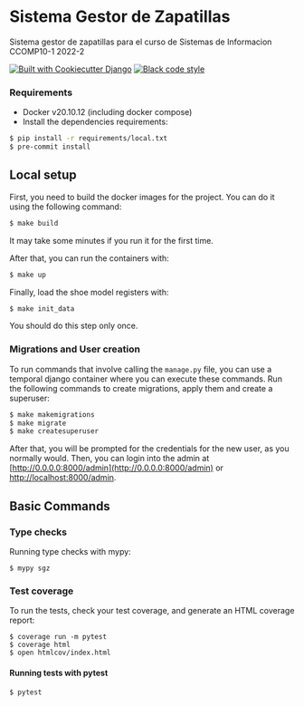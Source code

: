 # Sistema Gestor de Zapatillas

Sistema gestor de zapatillas para el curso de Sistemas de Informacion CCOMP10-1 2022-2

[![Built with Cookiecutter Django](https://img.shields.io/badge/built%20with-Cookiecutter%20Django-ff69b4.svg?logo=cookiecutter)](https://github.com/cookiecutter/cookiecutter-django/)
[![Black code style](https://img.shields.io/badge/code%20style-black-000000.svg)](https://github.com/ambv/black)

### Requirements
- Docker v20.10.12 (including docker compose)
- Install the dependencies requirements:

```bash
$ pip install -r requirements/local.txt
$ pre-commit install
```

## Local setup
First, you need to build the docker images for the project. You can do it using the following command:
```bash
$ make build
```
It may take some minutes if you run it for the first time.

After that, you can run the containers with:
```bash
$ make up
```

Finally, load the shoe model registers with:
```bash
$ make init_data
```
You should do this step only once.

### Migrations and User creation
To run commands that involve calling the `manage.py` file, you can use a temporal django
container where you can execute these commands. Run the following commands to create migrations,
apply them and create a superuser:
```bash
$ make makemigrations
$ make migrate
$ make createsuperuser
```
After that, you will be prompted for the credentials for the new user, as you normally would.
Then, you can login into the admin at [http://0.0.0.0:8000/admin](http://0.0.0.0:8000/admin)
or [http://localhost:8000/admin](http://localhost:8000/admin).

## Basic Commands

### Type checks

Running type checks with mypy:

    $ mypy sgz

### Test coverage

To run the tests, check your test coverage, and generate an HTML coverage report:

    $ coverage run -m pytest
    $ coverage html
    $ open htmlcov/index.html

#### Running tests with pytest

    $ pytest
